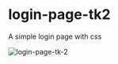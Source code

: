 # login-page-tk2
A simple login page with css

![login-page-tk-2](https://github.com/francoibanezweb/login-page-tk2/assets/98627998/986e4423-0238-40dc-9f47-0989259c8e0e)
